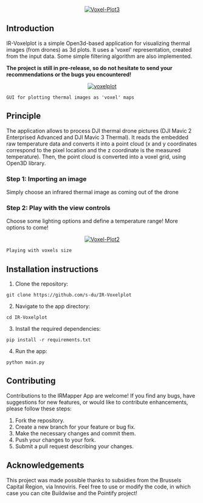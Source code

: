 <p align="center">
    <a href="https://ibb.co/2ZPY1zW"><img src="https://i.ibb.co/dm6JwNj/Voxel-Plot3.png" alt="Voxel-Plot3" border="0"></a>
</p>

## Introduction
IR-Voxelplot is a simple Open3d-based application for visualizing thermal images (from drones) as 3d plots. It uses a 'voxel' representation, created from the input data. Some simple filtering algorithm are also implemented. 

**The project is still in pre-release, so do not hesitate to send your recommendations or the bugs you encountered!**

<p align="center">
    <a href="https://ibb.co/mt9fRkh"><img src="https://i.ibb.co/L6xV0m9/voxelplot.jpg" alt="voxelplot" border="0"></a>
    
    GUI for plotting thermal images as 'voxel' maps
</p>


## Principle
The application allows to process DJI thermal drone pictures (DJI Mavic 2 Enterprised Advanced and DJI Mavic 3 Thermal).
It reads the embedded raw temperature data and converts it into a point cloud (x and y coordinates correspond to the pixel location and the z coordinate is the measured temperature).
Then, the point cloud is converted into a voxel grid, using Open3D library. 

### Step 1: Importing an image
Simply choose an infrared thermal image as coming out of the drone

### Step 2: Play with the view controls
Choose some lighting options and define a temperature range! More options to come!

<p align="center">
    <a href="https://ibb.co/1r35B0M"><img src="https://i.ibb.co/2vwQRFS/Voxel-Plot2.png" alt="Voxel-Plot2" border="0"></a>
    
    Playing with voxels size
</p>

## Installation instructions

1. Clone the repository:
```
git clone https://github.com/s-du/IR-Voxelplot
```

2. Navigate to the app directory:
```
cd IR-Voxelplot
```

3. Install the required dependencies:
```
pip install -r requirements.txt
```

4. Run the app:
```
python main.py
```

## Contributing

Contributions to the IRMapper App are welcome! If you find any bugs, have suggestions for new features, or would like to contribute enhancements, please follow these steps:

1. Fork the repository.
2. Create a new branch for your feature or bug fix.
3. Make the necessary changes and commit them.
4. Push your changes to your fork.
5. Submit a pull request describing your changes.

## Acknowledgements
This project was made possible thanks to subsidies from the Brussels Capital Region, via Innoviris.
Feel free to use or modify the code, in which case you can cite Buildwise and the Pointify project!

